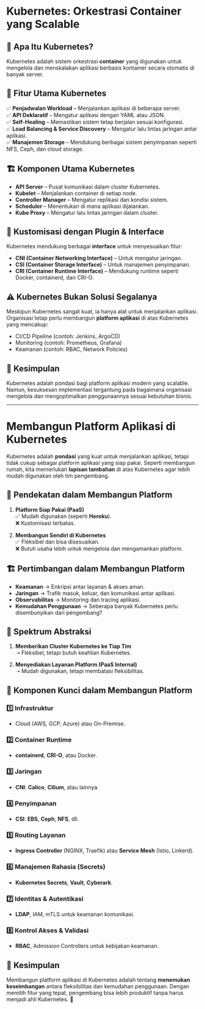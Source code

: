 # Kubernetes: Orkestrasi Container yang Scalable

## 🚀 Apa Itu Kubernetes?
Kubernetes adalah sistem orkestrasi **container** yang digunakan untuk mengelola dan menskalakan aplikasi berbasis kontainer secara otomatis di banyak server. 

## 🎯 Fitur Utama Kubernetes
✅ **Penjadwalan Workload** – Menjalankan aplikasi di beberapa server.  
✅ **API Deklaratif** – Mengatur aplikasi dengan YAML atau JSON.  
✅ **Self-Healing** – Memastikan sistem tetap berjalan sesuai konfigurasi.  
✅ **Load Balancing & Service Discovery** – Mengatur lalu lintas jaringan antar aplikasi.  
✅ **Manajemen Storage** – Mendukung berbagai sistem penyimpanan seperti NFS, Ceph, dan cloud storage.

## 🏗️ Komponen Utama Kubernetes
- **API Server** – Pusat komunikasi dalam cluster Kubernetes.
- **Kubelet** – Menjalankan container di setiap node.
- **Controller Manager** – Mengatur replikasi dan kondisi sistem.
- **Scheduler** – Menentukan di mana aplikasi dijalankan.
- **Kube Proxy** – Mengatur lalu lintas jaringan dalam cluster.

## 🔌 Kustomisasi dengan Plugin & Interface
Kubernetes mendukung berbagai **interface** untuk menyesuaikan fitur:
- **CNI (Container Networking Interface)** – Untuk mengatur jaringan.
- **CSI (Container Storage Interface)** – Untuk manajemen penyimpanan.
- **CRI (Container Runtime Interface)** – Mendukung runtime seperti Docker, containerd, dan CRI-O.

## ⚠️ Kubernetes Bukan Solusi Segalanya
Meskipun Kubernetes sangat kuat, ia hanya alat untuk menjalankan aplikasi. Organisasi tetap perlu membangun **platform aplikasi** di atas Kubernetes yang mencakup:
- CI/CD Pipeline (contoh: Jenkins, ArgoCD)
- Monitoring (contoh: Prometheus, Grafana)
- Keamanan (contoh: RBAC, Network Policies)

## 🏁 Kesimpulan
Kubernetes adalah pondasi bagi platform aplikasi modern yang scalable. Namun, kesuksesan implementasi tergantung pada bagaimana organisasi mengelola dan mengoptimalkan penggunaannya sesuai kebutuhan bisnis.

---
# Membangun Platform Aplikasi di Kubernetes

Kubernetes adalah **pondasi** yang kuat untuk menjalankan aplikasi, tetapi tidak cukup sebagai platform aplikasi yang siap pakai. Seperti membangun rumah, kita memerlukan **lapisan tambahan** di atas Kubernetes agar lebih mudah digunakan oleh tim pengembang.

## 📌 Pendekatan dalam Membangun Platform

1. **Platform Siap Pakai (PaaS)**  
   ✅ Mudah digunakan (seperti **Heroku**).  
   ❌ Kustomisasi terbatas.  

2. **Membangun Sendiri di Kubernetes**  
   ✅ Fleksibel dan bisa disesuaikan.  
   ❌ Butuh usaha lebih untuk mengelola dan mengamankan platform.  

## 🏗️ Pertimbangan dalam Membangun Platform

- **Keamanan** → Enkripsi antar layanan & akses aman.
- **Jaringan** → Trafik masuk, keluar, dan komunikasi antar aplikasi.
- **Observabilitas** → Monitoring dan tracing aplikasi.
- **Kemudahan Penggunaan** → Seberapa banyak Kubernetes perlu disembunyikan dari pengembang?

## 🔄 Spektrum Abstraksi

1. **Memberikan Cluster Kubernetes ke Tiap Tim**  
   ➝ Fleksibel, tetapi butuh keahlian Kubernetes.

2. **Menyediakan Layanan Platform (PaaS Internal)**  
   ➝ Mudah digunakan, tetapi membatasi fleksibilitas.

## 🔑 Komponen Kunci dalam Membangun Platform

### 1️⃣ Infrastruktur
- Cloud (AWS, GCP, Azure) atau On-Premise.

### 2️⃣ Container Runtime
- **containerd**, **CRI-O**, atau Docker.

### 3️⃣ Jaringan
- **CNI**: **Calico**, **Cilium**, atau lainnya.

### 4️⃣ Penyimpanan
- **CSI**: **EBS**, **Ceph**, **NFS**, dll.

### 5️⃣ Routing Layanan
- **Ingress Controller** (NGINX, Traefik) atau **Service Mesh** (Istio, Linkerd).

### 6️⃣ Manajemen Rahasia (Secrets)
- **Kubernetes Secrets**, **Vault**, **Cyberark**.

### 7️⃣ Identitas & Autentikasi
- **LDAP**, IAM, mTLS untuk keamanan komunikasi.

### 8️⃣ Kontrol Akses & Validasi
- **RBAC**, Admission Controllers untuk kebijakan keamanan.

## 🎯 Kesimpulan

Membangun platform aplikasi di Kubernetes adalah tentang **menemukan keseimbangan** antara fleksibilitas dan kemudahan penggunaan. Dengan memilih fitur yang tepat, pengembang bisa lebih produktif tanpa harus menjadi ahli Kubernetes. 🚀

